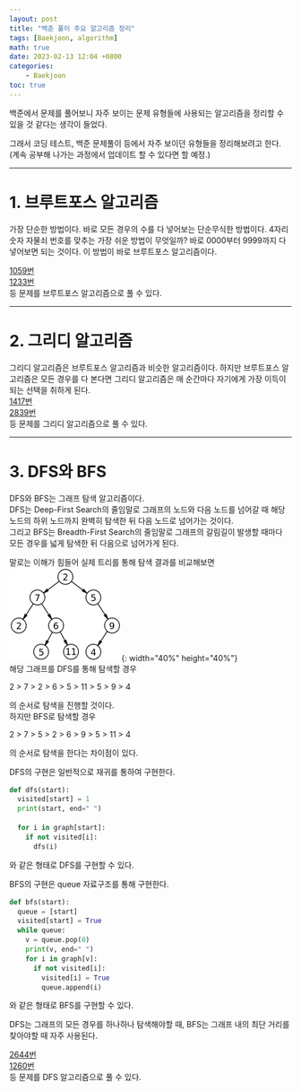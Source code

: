 ```yaml
---
layout: post
title: "백준 풀이 주요 알고리즘 정리"
tags: [Baekjoon, algorithm]
math: true
date: 2023-02-13 12:04 +0800
categories:
    - Baekjoon
toc: true
---
```

백준에서 문제를 풀어보니 자주 보이는 문제 유형들에 사용되는 알고리즘을 정리할 수 있을 것 같다는 생각이 들었다.

그래서 코딩 테스트, 백준 문제풀이 등에서 자주 보이던 유형들을 정리해보려고 한다.
(계속 공부해 나가는 과정에서 업데이트 할 수 있다면 할 예정.)

* * *
# 1. 브루트포스 알고리즘
가장 단순한 방법이다. 바로 모든 경우의 수를 다 넣어보는 단순무식한 방법이다. 4자리 숫자 자물쇠 번호를 맞추는 가장 쉬운 방법이 무엇일까? 바로 0000부터 9999까지 다 넣어보면 되는 것이다. 이 방법이 바로 브루트포스 알고리즘이다.  

[1059번](https://www.acmicpc.net/problem/1059)   
[1233번](https://www.acmicpc.net/problem/1233)   
등 문제를 브루트포스 알고리즘으로 풀 수 있다.

* * *
# 2. 그리디 알고리즘
그리디 알고리즘은 브루트포스 알고리즘과 비슷한 알고리즘이다. 하지만 브루트포스 알고리즘은 모든 경우를 다 본다면 그리디 알고리즘은 매 순간마다 자기에게 가장 이득이 되는 선택을 취하게 된다.   
[1417번](https://www.acmicpc.net/problem/1417)   
[2839번](https://www.acmicpc.net/problem/2839)   
등 문제를 그리디 알고리즘으로 풀 수 있다.

* * *
# 3. DFS와 BFS 
DFS와 BFS는 그래프 탐색 알고리즘이다.    
DFS는 Deep-First Search의 줄임말로 그래프의 노드와 다음 노드를 넘어갈 때 해당 노드의 하위 노드까지 완벽히 탐색한 뒤 다음 노드로 넘어가는 것이다.   
그리고 BFS는 Breadth-First Search의 줄임말로 그래프의 갈림길이 발생할 때마다 모든 경우를 넓게 탐색한 뒤 다음으로 넘어가게 된다.   
   
말로는 이해가 힘들어 실제 트리를 통해 탐색 결과를 비교해보면   
![제목](\assets\tree.png "출처 : 위키피디아"){: width="40%" height="40%"}   
해당 그래프를 DFS를 통해 탐색할 경우   

2 > 7 > 2 > 6 > 5 > 11 > 5 > 9 > 4   

의 순서로 탐색을 진행할 것이다.   
하지만 BFS로 탐색할 경우   

2 > 7 > 5 > 2 > 6 > 9 > 5 > 11 > 4   

의 순서로 탐색을 한다는 차이점이 있다.   

DFS의 구현은 일반적으로 재귀를 통하여 구현한다.

```python
def dfs(start):
  visited[start] = 1
  print(start, end=" ")

  for i in graph[start]:
    if not visited[i]:
      dfs(i)
```
와 같은 형태로 DFS를 구현할 수 있다.

BFS의 구현은 queue 자료구조를 통해 구현한다.
```python
def bfs(start):
  queue = [start]
  visited[start] = True
  while queue:
    v = queue.pop(0)
    print(v, end=" ")
    for i in graph[v]:
      if not visited[i]:
        visited[i] = True
        queue.append(i)
```
와 같은 형태로 BFS를 구현할 수 있다.

DFS는 그래프의 모든 경우를 하나하나 탐색해야할 때, BFS는 그래프 내의 최단 거리를 찾아야할 때 자주 사용된다.

[2644번](https://www.acmicpc.net/problem/2644)   
[1260번](https://www.acmicpc.net/problem/1260)   
등 문제를 DFS 알고리즘으로 풀 수 있다.